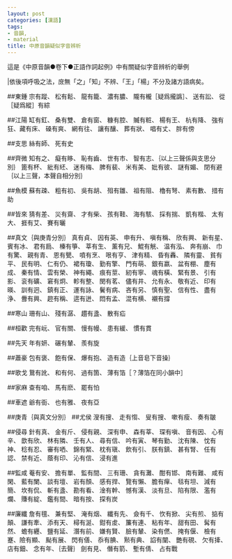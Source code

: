 ```yaml
---
layout: post
categories: [漢語]
tags: 
- 音韻,
- material
title: 中原音韻疑似字音辨析
---
```

這是《中原音韻●卷下●正語作詞起例》中有關疑似字音辨析的舉例

|依後項呼吸之法，庻無「之」「知」不辨、「王」「楊」不分及諸方語病矣。

##東鍾
宗有蹤、 松有鬆、 龍有籠、 濃有膿、 隴有櫳［疑爲攏譌］、 送有訟、 從［疑爲縱］有綜

##江陽
缸有釭、 桑有雙、 倉有窗、 糠有腔、 贓有粧、 楊有王、 杭有降、 強有狂、藏有床、 磉有爽、 網有往、 讓有釀、 葬有狀、 唱有丈、 胖有傍

##支思
絲有師、 死有史

##齊微
知有之、 癡有眵、 恥有齒、 世有市、 智有志、｛以上三聲係與支思分別｝ 篦有杯、 紕有䋔、 迷有梅、 脾有裴、 米有美、 妣有彼、 謎有媚、 閉有避｛以上三聲，本聲自相分別｝

##魚模
蘇有疎、 粗有初、 吳有胡、 殂有雛、 祖有阻、 櫓有弩、 素有數、 措有助

##皆來
猜有差、 災有齋、 才有柴、 孩有鞋、 海有駭、 採有揣、 凱有楷、 太有大、 捱有艾、 賽有曬

##真文｛與庚青分別｝
真有貞、 因有英、 申有升、 嗔有稱、 欣有興、 新有星、 賓有冰、 君有扃、 榛有箏、 莘有生、 薰有兄、 鯤有觥、 温有泓、 奔有崩、 巾有驚、 親有青、 恩有甖、 噴有烹、 哏有亨、 津有精、 昏有轟、 隣有靈、 貧有平、 民有明、 仁有仍、 裙有瓊、 勤有擎、 門有萌、 銀有嬴、 盆有棚、 塵有成、 秦有情、 雲有榮、 神有繩、 痕有莖、 紉有寧、 魂有橫、 緊有景、 引有影、 衮有礦、 窘有炯、 軫有整、 閔有茗、 儘有井、 允有永、 敬有近、 印有暎、 訓有迥、 鎮有正、 運有詠、 鬢有病、 吝有另、 慎有聖、 信有性、 盡有浄、 釁有興、 趂有稱、 逩有迸、 悶有孟、 混有横、 襯有撐

##寒山
珊有山、 殘有潺、 趲有盞、 散有疝

##桓歡
完有岏、 官有關、 慢有幔、 患有緩、 慣有貫

##先天
年有妍、 碾有輦、 羨有旋

##蕭豪
包有褒、 飽有保、 爆有抱、 造有造｛上音皂下音操｝

##歌戈
鵞有訛、 和有何、 過有箇、 薄有箔［？薄箔在同小韻中］

##家麻
查有咱、 馬有麽、 罷有怕

##車遮
爺有衙、 也有雅、 夜有亞

##庚青｛與真文分別｝
##尤侯
溲有搜、 走有㥮、 叟有搜、 嗽有瘦、 奏有皺

##侵尋
針有真、 金有斤、 侵有親、 深有申、 森有莘、 琛有嗔、 音有因、 心有辛、 歆有欣、 林有隣、 壬有人、 尋有信、 吟有寅、 琴有勤、 沈有陳、 忱有神、 稔有忍、 審有哂、 錦有緊、 枕有瑱、 飲有引、 朕有鎮、 甚有腎、 任有認、 禁有近、 蔭有印、 沁有信、 浸有進 

##監咸
菴有安、 擔有單、 監有間、 三有珊、 貪有灘、 酣有邯、 南有難、 咸有閑、 藍有闌、 談有壇、 岩有顏、 感有捍、 覽有懶、 膽有癉、 毯有坦、 減有簡、 坎有侃、 斬有盞、 勘有看、 淦有幹、 憾有漢、 淡有旦、 陷有限、 濫有爛、 賺有綻、 鑑有間、 暗有按、 探有炭

##廉纖
詹有氊、 兼有堅、 淹有烟、 纖有先、 僉有千、 忺有掀、 尖有煎、 掂有顛、 謙有牽、 添有天、 樳有涎、 鉗有䖍、 簾有連、 粘有年、 甜有田、 髯有然、 蟾有纒、 鹽有延、 潛有前、 嫌有賢、 臉有輦、 染有㒄、 掩有偃、 檢有蹇、險有顯、 颭有展、 閃有僐、 忝有腆、 㸃有典、 諂有闡、 艷有硯、 欠有撁、 店有鈿、 念有年、｛去聲｝ 劍有見、 僭有箭、 塹有倩、 占有戰
